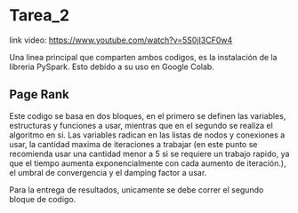 # Tarea_2

link video: https://www.youtube.com/watch?v=5S0jI3CF0w4

Una linea principal que comparten ambos codigos, es la instalación de la libreria PySpark. Esto debido a su uso en Google Colab.

## Page Rank

Este codigo se basa en dos bloques, en el primero se definen las variables, estructuras y funciones a usar, mientras que en el segundo se realiza el algoritmo en si.
Las variables radican en las listas de nodos y conexiones a usar, la cantidad maxima de iteraciones a trabajar (en este punto se recomienda usar una cantidad menor a 5 si se requiere un trabajo rapido, ya que el tiempo aumenta exponencialmente con cada aumento de iteración.), el umbral de convergencia y el damping factor a usar.

Para la entrega de resultados, unicamente se debe correr el segundo bloque de codigo.
